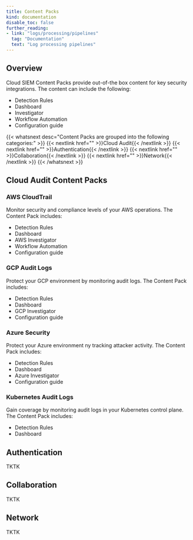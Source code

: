 ```yaml
---
title: Content Packs
kind: documentation
disable_toc: false
further_reading:
- link: "logs/processing/pipelines"
  tag: "Documentation"
  text: "Log processing pipelines"
---
```


## Overview

Cloud SIEM Content Packs provide out-of-the box content for key security integrations. The content can include the following:

- Detection Rules
- Dashboard
- Investigator
- Workflow Automation
- Configuration guide

{{< whatsnext desc="Content Packs are grouped into the following categories:" >}}
    {{< nextlink href="" >}}Cloud Audit{{< /nextlink >}}
    {{< nextlink href="" >}}Authentication{{< /nextlink >}}
    {{< nextlink href="" >}}Collaboration{{< /nextlink >}}
    {{< nextlink href="" >}}Network{{< /nextlink >}}
{{< /whatsnext >}}

## Cloud Audit Content Packs

### AWS CloudTrail

Monitor security and compliance levels of your AWS operations. The Content Pack includes:
- Detection Rules
- Dashboard
- AWS Investigator
- Workflow Automation
- Configuration guide

### GCP Audit Logs

Protect your GCP environment by monitoring audit logs. The Content Pack includes:
- Detection Rules
- Dashboard
- GCP Investigator
- Configuration guide

### Azure Security

Protect your Azure environment ny tracking attacker activity. The Content Pack includes:
- Detection Rules
- Dashboard
- Azure Investigator
- Configuration guide

### Kubernetes Audit Logs
Gain coverage by monitoring audit logs in your Kubernetes control plane. The Content Pack includes:
- Detection Rules
- Dashboard

<!-- ### Cloud Audit content summary

| Name  | Detection rules | Dashboard | Investigator| Workflow Automation| Configuration guide|
| ----| :-----------: |:-----------: |:-----------: |:-----------: |:-----------: |
| [AWS CloudTrail][1] | {{< X >}} | {{< X >}} | AWS Investigator |{{< X >}} |{{< X >}} |{{< X >}} |
| GCP Audit Logs | {{< X >}} | {{< X >}} | GCP Investigator | |{{< X >}} |{{< X >}} |
| Azure Security | {{< X >}} | {{< X >}} | Azure Investigator| |{{< X >}} |{{< X >}} |
| Kubernetes Audit Logs | {{< X >}} | {{< X >}} | | | | | -->

## Authentication
TKTK

## Collaboration
TKTK

## Network
TKTK


[1]: https://app.datadoghq.com/security/content-packs/aws-cloudtrail
